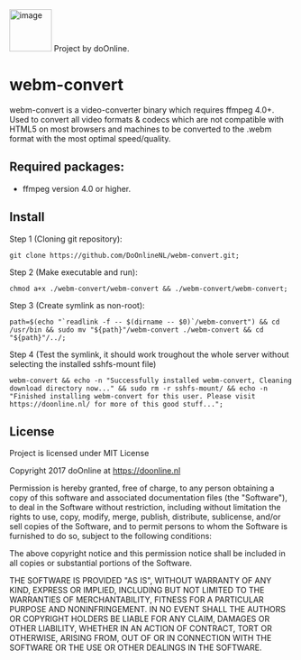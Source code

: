 <img alt="image" src="https://avatars3.githubusercontent.com/u/54864194?s=460&v=4" width="75px">
Project by doOnline.

# webm-convert
webm-convert is a video-converter binary which requires ffmpeg 4.0+. Used to convert all video formats & codecs which are not compatible with HTML5 on most browsers and machines to be converted to the .webm format with the most optimal speed/quality.

## Required packages:
+ ffmpeg version 4.0 or higher.

## Install
Step 1 (Cloning git repository):
```
git clone https://github.com/DoOnlineNL/webm-convert.git;
```
Step 2 (Make executable and run):
```
chmod a+x ./webm-convert/webm-convert && ./webm-convert/webm-convert;
```
Step 3 (Create symlink as non-root):
```
path=$(echo "`readlink -f -- $(dirname -- $0)`/webm-convert") && cd /usr/bin && sudo mv "${path}"/webm-convert ./webm-convert && cd "${path}"/../;
```
Step 4 (Test the symlink, it should work troughout the whole server without selecting the installed sshfs-mount file)
```
webm-convert && echo -n "Successfully installed webm-convert, Cleaning download directory now..." && sudo rm -r sshfs-mount/ && echo -n "Finished installing webm-convert for this user. Please visit https://doonline.nl/ for more of this good stuff...";
```

## License
Project is licensed under MIT License

Copyright 2017 doOnline at https://doonline.nl

Permission is hereby granted, free of charge, to any person obtaining a copy of this software and associated documentation files (the "Software"), 
to deal in the Software without restriction, including without limitation the rights to use, copy, modify, merge, publish, distribute, sublicense, 
and/or sell copies of the Software, and to permit persons to whom the Software is furnished to do so, subject to the following conditions:

The above copyright notice and this permission notice shall be included in all copies or substantial portions of the Software.

THE SOFTWARE IS PROVIDED "AS IS", WITHOUT WARRANTY OF ANY KIND, EXPRESS OR IMPLIED, INCLUDING BUT NOT LIMITED TO THE WARRANTIES OF 
MERCHANTABILITY, FITNESS FOR A PARTICULAR PURPOSE AND NONINFRINGEMENT. IN NO EVENT SHALL THE AUTHORS OR COPYRIGHT HOLDERS BE LIABLE FOR
ANY CLAIM, DAMAGES OR OTHER LIABILITY, WHETHER IN AN ACTION OF CONTRACT, TORT OR OTHERWISE, ARISING FROM, OUT OF OR IN CONNECTION WITH THE
SOFTWARE OR THE USE OR OTHER DEALINGS IN THE SOFTWARE.
